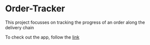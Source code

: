 # Order-Tracker
 This project focusses on tracking the progress of an order along the delivery chain
 
 To check out the app, follow the [link](https://aquamarine-haupia-999841.netlify.app/)
